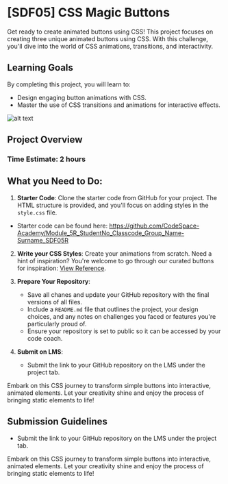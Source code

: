 # [SDF05] CSS Magic Buttons

Get ready to create animated buttons using CSS! This project focuses on creating three unique animated buttons using CSS. With this challenge, you'll dive into the world of CSS animations, transitions, and interactivity.

## Learning Goals

By completing this project, you will learn to:

- Design engaging button animations with CSS.
- Master the use of CSS transitions and animations for interactive effects.

![alt text](./images/image.png)

## Project Overview

### Time Estimate: 2 hours

## What you Need to Do:

1. **Starter Code**: Clone the starter code from GitHub for your project. The HTML structure is provided, and you'll focus on adding styles in the `style.css` file.

- Starter code can be found here: https://github.com/CodeSpace-Academy/Module_5R_StudentNo_Classcode_Group_Name-Surname_SDF05R

2. **Write your CSS Styles**: Create your animations from scratch. Need a hint of inspiration? You're welcome to go through our curated buttons for inspiration: [View Reference](https://codepen.io/codespace-academy/pen/xxmWrjX).

3. **Prepare Your Repository**:

   - Save all chanes and update your GitHub repository with the final versions of all files.
   - Include a `README.md` file that outlines the project, your design choices, and any notes on challenges you faced or features you're particularly proud of.
   - Ensure your repository is set to public so it can be accessed by your code coach.

4. **Submit on LMS**:
   - Submit the link to your GitHub repository on the LMS under the project tab.

Embark on this CSS journey to transform simple buttons into interactive, animated elements. Let your creativity shine and enjoy the process of bringing static elements to life!

## Submission Guidelines

- Submit the link to your GitHub repository on the LMS under the project tab.

Embark on this CSS journey to transform simple buttons into interactive, animated elements. Let your creativity shine and enjoy the process of bringing static elements to life!
